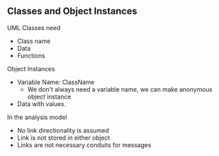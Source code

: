 ## Classes and Object Instances

UML Classes need
- Class name
- Data
- Functions

Object Instances
- Variable Name: ClassName
	- We don't always need a variable name, we can make anonymous object instance
- Data with values.


In the analysis model
- No link directionality is assumed
- Link is not stored in either object
- Links are not necessary conduits for messages

